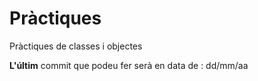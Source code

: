 # Pràctiques
Pràctiques de classes i objectes

**L'últim** commit que podeu fer serà en data de : dd/mm/aa
